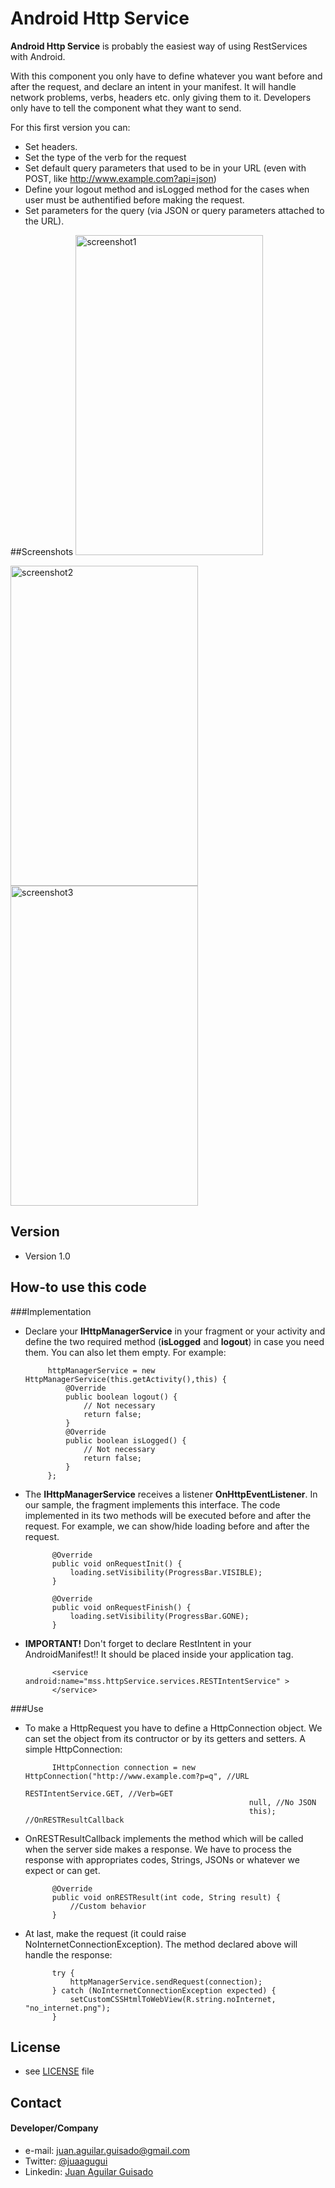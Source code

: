 Android Http Service
======
**Android Http Service** is probably the easiest way of using RestServices with Android.

With this component you only have to define whatever you want before and after the request, and declare an intent in your manifest. It will handle network problems, verbs, headers etc. only giving them to it. Developers only have to tell the component what they want to send.

For this first version you can:

* Set headers.
* Set the type of the verb for the request
* Set default query parameters that used to be in your URL (even with POST, like http://www.example.com?api=json)
* Define your logout method and isLogged method for the cases when user must be authentified before making the request.
* Set parameters for the query (via JSON or query parameters attached to the URL).


##Screenshots
<img src="https://github.com/juaagugui/AndroidHttpRestService/blob/master/art/screenshot1.png" alt="screenshot1" style="width:300;height:512">

<img src="https://github.com/juaagugui/AndroidHttpRestService/blob/master/art/screenshot2.png" alt="screenshot2" style="width:300;height:512">

<img src="https://github.com/juaagugui/AndroidHttpRestService/blob/master/art/screenshot3.png" alt="screenshot3" style="width:300;height:512">

## Version 
* Version 1.0

## How-to use this code

###Implementation
 * Declare your **IHttpManagerService** in your fragment or your activity and define the two required method (**isLogged** and **logout**) in case you need them. You can also let them empty. For example:

			httpManagerService = new HttpManagerService(this.getActivity(),this) {
				@Override
				public boolean logout() {
					// Not necessary
					return false;
				}
				@Override
				public boolean isLogged() {
					// Not necessary
					return false;
				}
			};

* The **IHttpManagerService** receives a listener **OnHttpEventListener**. In our sample, the fragment implements this interface. The code implemented in its two methods will be executed before and after the request. For example, we can show/hide loading before and after the request.

			@Override
			public void onRequestInit() {
				loading.setVisibility(ProgressBar.VISIBLE);
			}
		
			@Override
			public void onRequestFinish() {				
				loading.setVisibility(ProgressBar.GONE);
			}

	
* **IMPORTANT!** Don't forget to declare RestIntent in your AndroidManifest!! It should be placed inside your application tag.

			<service android:name="mss.httpService.services.RESTIntentService" >
			</service>	 

###Use
* To make a HttpRequest you have to define a HttpConnection object. We can set the object from its contructor or by its getters and setters. A simple HttpConnection:

			IHttpConnection connection = new HttpConnection("http://www.example.com?p=q", //URL
														RESTIntentService.GET, //Verb=GET
														null, //No JSON
														this); //OnRESTResultCallback
* OnRESTResultCallback implements the method which will be called when the server side makes a response. We have to process the response with appropriates codes, Strings, JSONs or whatever we expect or can get.

			@Override
			public void onRESTResult(int code, String result) {
				//Custom behavior
			}
* At last, make the request (it could raise NoInternetConnectionException). The method declared above will handle the response:

			try {
				httpManagerService.sendRequest(connection);
			} catch (NoInternetConnectionException expected) {
				setCustomCSSHtmlToWebView(R.string.noInternet, "no_internet.png");
			}

## License 
* see [LICENSE](https://github.com/juaagugui/AndroidHttpRestService/blob/master/LICENSE) file

## Contact
#### Developer/Company
* e-mail: juan.aguilar.guisado@gmail.com
* Twitter: [@juaagugui](https://twitter.com/juaagugui)
* Linkedin: [Juan Aguilar Guisado](http://es.linkedin.com/in/juanaguilarguisado)